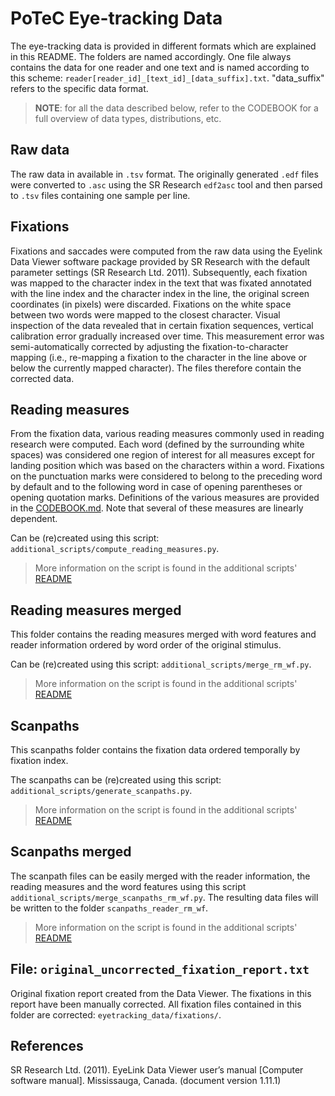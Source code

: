 # PoTeC Eye-tracking Data

The eye-tracking data is provided in different formats which are explained in this README. The folders are named
accordingly.
One file always contains the data for one reader and one text and is named according to this scheme:
`reader[reader_id]_[text_id]_[data_suffix].txt`.
"data_suffix" refers to the specific data format.

> **NOTE**: for all the data described below, refer to the CODEBOOK for a full overview of data types, distributions, etc.

## Raw data
The raw data in available in ``.tsv`` format. The originally generated ``.edf`` files were converted to ``.asc`` using the
SR Research `edf2asc` tool and then parsed to `.tsv` files containing one sample per line.

## Fixations

Fixations and saccades were computed from the raw data using the Eyelink Data Viewer software package provided by SR 
Research with the default parameter settings (SR Research Ltd. 2011). Subsequently, each fixation was mapped to the 
character index in the text that was fixated annotated with the line index and the character index in the line, 
the original screen coordinates (in pixels) were discarded. Fixations on the 
white space between two words were mapped to the closest character. Visual inspection of the data revealed that in 
certain fixation sequences, vertical calibration error gradually increased over time. This measurement error was 
semi-automatically corrected by adjusting the fixation-to-character mapping (i.e., re-mapping a fixation to the 
character in the line above or below the currently mapped character). The files therefore contain the corrected data.

## Reading measures

From the fixation data, various reading measures commonly used in reading research were computed. 
Each word (defined by the surrounding white spaces) was considered one 
region of interest for all measures except for landing position which was based on the characters within a word. 
Fixations on the punctuation marks were considered to belong to the preceding word by default and to the following 
word in case of opening parentheses or opening quotation marks. Definitions of the various measures are provided in the
[CODEBOOK.md](../CODEBOOK.md). Note that several of these measures are linearly dependent.

Can be (re)created using this script: ``additional_scripts/compute_reading_measures.py``.

> More information on the script is found in the additional scripts' [README](../additional_scripts/README.md)

## Reading measures merged

This folder contains the reading measures merged with word features and reader information ordered by word 
order of the original stimulus.

Can be (re)created using this script: ``additional_scripts/merge_rm_wf.py``.

> More information on the script is found in the additional scripts' [README](../additional_scripts/README.md)


## Scanpaths

This scanpaths folder contains the fixation data ordered temporally by fixation index.

The scanpaths can be (re)created using this script: ``additional_scripts/generate_scanpaths.py``.

> More information on the script is found in the additional scripts' [README](../additional_scripts/README.md)


## Scanpaths merged

The scanpath files can be easily merged with the reader information, the reading measures and the word features 
using this script `additional_scripts/merge_scanpaths_rm_wf.py`. The resulting data files will be written to the folder 
`scanpaths_reader_rm_wf`.

> More information on the script is found in the additional scripts' [README](../additional_scripts/README.md)


## File: ``original_uncorrected_fixation_report.txt``
Original fixation report created from the Data Viewer. The fixations in this report have been manually corrected.
All fixation files contained in this folder are corrected: `eyetracking_data/fixations/`.

## References

SR Research Ltd. (2011). EyeLink Data Viewer user’s manual [Computer software manual]. Mississauga, Canada. (document version 1.11.1)

